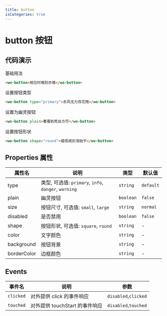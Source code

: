 ```yaml
---
title: button
isCategories: true
---
```


# button 按钮

## 代码演示

基础用法

```html
<wo-button>相见时难别亦难</wo-button>
```

设置按钮类型

```html
<wo-button type="primary">东风无力百花残</wo-button>
```

设置为幽灵按钮

```html
<wo-button plain>春蚕到死丝方尽</wo-button>
```

设置按钮形状

```html
<wo-button shape="round">蜡炬成灰泪始干</wo-button>
```

## Properties 属性

| 属性名      | 说明                                                 | 类型      | 默认值    |
| ----------- | ---------------------------------------------------- | --------- | --------- |
| type        | 类型, 可选值: `primary`, `info`, `danger`, `warning` | `string`  | `default` |
| plain       | 幽灵按钮                                             | `boolean` | `false`   |
| size        | 按钮尺寸, 可选值: `small`, `large`                   | `string`  | `normal`  |
| disabled    | 是否禁用                                             | `boolean` | `false`   |
| shape       | 按钮形状, 可选值: `square`, `round`                  | `string`  | -         |
| color       | 文字颜色                                             | `string`  | -         |
| background  | 按钮背景                                             | `string`  | -         |
| borderColor | 边框颜色                                             | `string`  | -         |

## Events

| 事件名    | 说明                           | 参数                 |
| --------- | ------------------------------ | -------------------- |
| `clicked` | 对外提供 click 的事件响应      | `disabled`,`clicked` |
| `touched` | 对外提供 touchStart 的事件响应 | `disabled`,`touched` |

